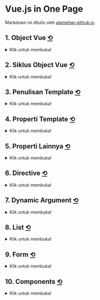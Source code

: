 <div id="top"></div>

# Vue.js in One Page

Markdown ini ditulis oleh <a href="https://alamehan.github.io/">alamehan.github.io</a>.

## **1. Object Vue** <a href="#top">⟲</a>

<details>
<summary>Klik untuk membuka!</summary><br>

```HTML
<html>
  <head>
    <title>Belajar Vue.js</title>
    <script src="https://cdn.jsdelivr.net/npm/vue@2.6.14/dist/vue.js"></script>
  </head>

  <body>
    <!-- Container (mount point), sebagai hasil kompilasi Vue -->
    <div id="app">
      <h1>{{ `Name: ${name}` }}</h1>
      <h1>{{ `Age: ${age}` }}</h1>
      <h1>{{ `Gender (Pria): ${gender}` }}</h1>
      <h1>{{ `Hobby: ${hobby[0]} ${hobby[1]}` }}</h1>
      <h1>{{ `Children: ${children[1]} & ${children[2]}` }}</h1>
    </div>

    <script>
      // Inisiasi object Vue (yang disimpan ke dalam variable vm)
      vm = new Vue({
        el: '#app',   // el merupakan property
        data: {       // begitupula dengan data
          name: 'Raihan Allaam',
          age: 30,
          gender: true,
          hobby: ['Design', 'Coding', 'Reading'],
          children: {
            1: 'Said',
            2: 'Nabila',
            3: 'Aisyah',
          },
        },
      });
    </script>
  </body>
</html>
```

Mengakses Properti didalam Object Vue menggunakan ```this.$data.name``` atau bisa langsung ```this.name```. Mengakses Properti diluar Object Vue menggunakan ```vm.$data.name``` atau bisa langsung ```vm.name```. Selain mount ditulis dengan cara:

```Javascript
vm = new Vue({ 
  el: '#app' ,
  ...
})
```

Bisa juga dengan cara berikut:

```Javascript
vm = new Vue({
  ...
})
vm.$mount('#app')
```

</details>

## **2. Siklus Object Vue** <a href="#top">⟲</a>

<details>
<summary>Klik untuk membuka!</summary><br>

```HTML
<html>
  <head>
    <title>Belajar Vue.js</title>
    <script src="https://cdn.jsdelivr.net/npm/vue@2.6.14/dist/vue.js"></script>
  </head>

  <body>
    <div id="app">
      <h1>{{ message }}</h1>
    </div>

    <script>
      vm = new Vue({
        el: '#app',
        data: {
          message: 'Hello World!',
        },
        beforeCreate() {
          console.log(`1. Before Create: message = ${this.message}`);
        },
        created() {
          console.log(`2. Created: message = ${this.message}`);
        },
        beforeMount() {
          console.log(`3. Before Mount: el = ${this.$el.textContent}`);
        },
        mounted() {
          console.log(`4. Mounted: el = ${this.$el.textContent}`);
        },
        beforeUpdate() {
          console.log(`5. Before Update: el = ${this.$el.textContent}`);
        },
        updated() {
          console.log(`6. Updated: el = ${this.$el.textContent}`);
        },
        beforeDestroy() {
          console.log(`7. Before Destroy`);
        },
        destroyed() {
          console.log(`8. Destroyed`);
        },
      });

      // Jika perintah di bawah ini diaktifkan, HOOK 5 & 6 akan ke-trigger
      // vm.message = 'Selamat Datang!';

      // Jika perintah di bawah ini diaktifkan, HOOK 7 & 8 akan ke-trigger
      // vm.$destroy()
    </script>
  </body>
</html>
```

Gunakan Console di Developer Tools-nya Google Chrome. Siklus Object Vue terdiri dari CREATE-MOUNT-UPDATE-DESTROY:
1. HOOK 1: ```beforeCreate()``` ➜ Belum bisa mengakses variabel message
2. HOOK 2: ```created()``` ➜ Sudah bisa mengakses & memanipulasi variabel message
3. HOOK 3: ```beforeMount()``` ➜ Sudah bisa mengakses DOM, namun Data belum dirender dengan Template
4. HOOK 4: ```mounted()``` ➜ Sudah bisa mengakses DOM & Data sudah dirender dengan Template
5. HOOK 5: ```beforeUpdate()``` ➜ Disini variabel message masih bernilai 'Hello World!' Padahal sudah diupdate dengan perintah vm.message = "Selamat Datang!" (lihat dibawah Object Vue ini)
6. HOOK 6: ```updated()``` ➜ Disini variabel message sudah terupdate menjadi 'Selamat Datang!'
7. HOOK 7: ```beforeDestroy()``` ➜ Terjadi sebelum Component dihapus
8. HOOK 8: ```destroyed()``` ➜ Terjadi setelah Object Vue dihapus

Nantinya masing-masing hook dapat dimanfaatkan untuk menjalankan suatu perintah tertentu.

</details>

## **3. Penulisan Template** <a href="#top">⟲</a>

<details>
<summary>Klik untuk membuka!</summary><br>

```HTML
<html>
  <head>
    <title>Belajar Vue.js</title>
    <script src="https://cdn.jsdelivr.net/npm/vue@2.6.14/dist/vue.js"></script>
    <style>
      .title {
        color: green;
      }
    </style>
  </head>

  <body>
    <div id="app">
      <h1>{{ message }}</h1> <!-- Baca data text -->
      <h1 v-once>{{ message }}</h1> <!-- Agar nilai tidak dapat diubah -->
      <h1 v-html="message_html"></h1> <!-- Baca data RAW HTML -->
      <h1 v-bind:class="class_h1">{{ message }}</h1> <!-- Baca data attribute -->
      <h1 :class="class_h1">{{ message }}</h1> <!-- Shorthand untuk v-bind -->
    </div>

    <script>
      vm = new Vue({
        el: '#app',
        data: {
          message: 'Hello World!', // Data text
          message_html: "<span style='color:red'>Hello World!</span>", // Data RAW HTML
          class_h1: 'title', // Data attribute (class CSS)
        },
      });
    </script>
  </body>
</html>
```

Template Vue (mustache ```{{ ... }}```) mendukung JavaScript Expressions, seperti ```{{ `Diskon: ${total * 10%}` }}```, ```{{ ok ? 'YES' : 'NO' }}```, ```{{ message.split('').reverse().join('') }}```. Atau jika dalam bentuk atribut HTML maka penulisannya dengan cara di-binding, contohnya sebagai berikut ```<h1 :id="`product-${index}`"></h1>```.

</details>

## **4. Properti Template** <a href="#top">⟲</a>

<details>
<summary>Klik untuk membuka!</summary><br>

```HTML
<html>
  <head>
    <title>Belajar Vue.js</title>
    <script src="https://cdn.jsdelivr.net/npm/vue@2.6.14/dist/vue.js"></script>
  </head>

  <body>
    <div id="app"></div>

    <script>
      vm = new Vue({
        el: '#app',
        data: {
          message1: 'Hello World!',
          message2: 'Halo Dunia!',
        },
        template: '<h1>{{ message1 }}</h1>', // Properti Template
        render(createElement) { // Method Render
          return createElement('h1', this.message2);
        },
      });
    </script>
  </body>
</html>
```

Properti Template: Sejauh ini kita menulis template langsung di kode HTML. Namun Vue juga menyediakan cara lain untuk mendefinisikan Template yang menyatu dengan Object Vue itu sendiri, melalui Properti ```template```.

Method Render: Alternatif lain kita bisa juga menggunakan Method Render yang berfungsi menampilkan konten yang didefinisikan.

Catatan: Dalam contoh diatas Method Render mengembalikan fungsi ```createElement``` untuk menciptakan elemen HTML ```h1``` yang berisi nilai dari variabel ```message2```. Jika Properti Template & Method Render dua-duanya ada, maka Properti Template diabaikan.

</details>

## **5. Properti Lainnya** <a href="#top">⟲</a>

<details>
<summary>Klik untuk membuka!</summary><br>

```HTML
<html>
  <head>
    <title>Belajar Vue.js</title>
    <script src="https://cdn.jsdelivr.net/npm/vue@2.6.14/dist/vue.js"></script>
    <style>
      /* ⚠️ Style disimpan disini (jika ada) */
    </style>
  </head>

  <body>
    <div id="app">
      <!-- Implementasi properti methods -->
      <h1>{{ counter }}</h1>
      <button onclick="vm.decrement()">-</button>
      <button onclick="vm.increment()">+</button><hr>

      <!-- Implementasi properti computed -->
      {{ fullName }}<hr>

      <!-- Implementasi properti filters -->
      <h1>Upper: {{ message | upper() }}</h1> <!-- Atau bisa juga hanya 'upper' saja -->
      <h1>Reverse: {{ message | reverse }}</h1>
      <h1>Upper & Reverse: {{ message | upper | reverse }}</h1><hr>
      <h1>{{ price | formatCurrency('USD') }}</h1>
      <h1>{{ price | formatCurrency('IDR') }}</h1>
    </div>

    <script>
      vm = new Vue({
        el: '#app',
        data: {
          counter: 0,
          firstName: 'Raihan',
          lastName: 'Allaam',
          message: 'Hello World!',
          price: 500000,
        },
        methods: { // Properti methods
          increment() {
            this.counter++;
          },
          decrement() {
            this.counter--;
          },
        },
        computed: { // Properti computed
          fullName() {
            return `${this.firstName} ${this.lastName}`;
          },
        },
        filters: { // Properti filters
          upper(text) {
            return text.toUpperCase();
          },
          reverse(text) {
            return text.split('').reverse().join('');
          },
          formatCurrency(value, currency) {
            var formatter = new Intl.NumberFormat('id-ID', {
              style: 'currency',
              currency: currency,
              minimumFractionDigits: 2,
            });
            return formatter.format(value);
          },
        },
      });
    </script>
  </body>
</html>
```

Properti methods: Cocok untuk kasus jika ada Action/Event yang memanggil fungsi. Contohnya: fungsi untuk mengevaluasi suatu nilai, menampilkan pesan, mengubah variabel, dll.

Properti computed: Cocok untuk kasus mengembalikan nilai (Return Value), memakai/bergantung pada property data yang didefinisikan. Meskipun bentuknya fungsi, namun fungsi pada Computed tidak memiliki parameter dan oleh Vue tidak dianggap sebagai fungsi. Artinya kita tidak bisa memanggilnya dengan ```this.fullName()``` melainkan ```this.fullName``` layaknya variabel. Jadi Computed ini tepat digunakan sebagai variabel yang nilainya berasal dari variabel lain.

Properti filters: Cocok untuk kasus memanipulasi tampilan/format text pada suatu Template. Filter ditulis dengan menggunakan simbol ```|``` atau "pipe". Hal ini berbeda dengan Methods: ```vm.upper()``` & Computed: ```vm.fullName```, Filters tidak bisa dipanggil dari Object Vue.

Catatan: Deklarasi Filters juga bisa dilakukan diluar Object Vue (terpisah), contoh:

```Javascript
Vue.filter('upper', function(value) {
  return value.toUpperCase()
}) 
var vm = new Vue({
  // ...
})
```

</details>

## **6. Directive** <a href="#top">⟲</a>

<details>
<summary>Klik untuk membuka!</summary><br>

Directive merupakan atribut khusus yang disematkan pada elemen atau markup HTML sebagai penanda bahwa elemen DOM tersebut akan dikenai perlakuan tertentu oleh Vue.

1. ```v-html:``` ➜ Untuk menampilkan data berupa kode HTML.
2. ```v-text:``` ➜ Untuk menampilkan string biasa, sama dengan mustache ```{{ }}```.
3. ```v-once:``` ➜ Agar nilai variabel pada template tidak bisa diubah-ubah lagi (constant).
4. ```v-show:``` ➜ Untuk show/hide suatu elemen DOM. Dibalik layar pakai properti ```display``` pada CSS.
5. ```v-if:```, ```v-else-if```:, ```v-else```: ➜ Untuk merender/tidak merender suatu elemen DOM.
6. ```v-on:``` ➜ Berperan sebagai sebuah event listener pada elemen HTML/komponen Vue.
7. ```v-bind:``` ➜ Untuk mem-binding atribut HTML/komponen agar nilainya terupdate secara reactive sesuai dengan datanya.

Catatan:
1. Penulisan directive ```v-on:``` dapat disingkat menjadi ```@```
2. Penulisan directive ```v-bind:``` dapat disingkat menjadi ```:```

Ragam directive event:
1. ```@click``` ➜ Ketika mouse diklik
2. ```@mouseover``` ➜ Ketika mouse berada di area elemen
3. ```@mouseenter``` ➜ Ketika mouse masuk ke area elemen
4. ```@mouseout``` ➜ Ketika mouse keluar dari area elemen
5. ```@mousedown``` ➜ Sama dengan ```v-on:click```
6. ```@keyup``` ➜ Ketika keyboard up pada elemen (biasanya digunakan pada elemen input)
7. ```@keydown``` ➜ Ketika keyboard down pada elemen (biasanya digunakan pada elemen input)
8. ```@submit``` ➜ Ketika form di submit

Ragam modifier:
1. ```.once``` ➜ hanya boleh dilakukan sekali saja (misalnya klik, enter, dll)
2. ```.prevent``` ➜ Modifier ini berfungsi agar halaman tidak di-redirect
3. ```.enter``` ➜ Modifier ini akan bereaksi ketika keyboard Enter ditekan
4. ```.tab``` ➜ Modifier ini akan bereaksi ketika keyboard Tab ditekan
5. ```.delete``` ➜ mMdifier ini akan bereaksi ketika keyboard Delete atau Backspace ditekan
6. ```.esc``` ➜ Modifier ini akan bereaksi ketika keyboard Escape ditekan
7. ```.space``` ➜ Modifier ini akan bereaksi ketika keyboard Spasi ditekan
8. ```.native``` ➜ Modifier ini akan listen native event pada elemen root dari komponen
9. ```.ctrl``` ➜ Modifier ini akan bereaksi ketika keyboard Ctrl ditekan
10. ```.alt``` ➜ Modifier ini akan bereaksi ketika keyboard Alt ditekan
11. ```.shift``` ➜ Modifier ini akan bereaksi ketika keyboard Shift ditekan

Kita juga bisa menangani klik kiri/kanan/tengah pada mouse dengan modifier ```.left```, ```.right```, dan ```.middle```.
  
Sejak versi 2.5.0+, Vue menambahkan modifier ```.exact``` untuk memastikan bahwa event hanya akan dijalankan ketika key tersebut saja yang diklik. Dalam contoh (lihat di bawah) Button tanpa modifier ```.exact``` akan menjalankan ```info()``` ketika SHIFT ditekan meskipun saat yang bersamaan ALT/dll juga di tekan. Sedangkan Button dengan modifier ```.exact``` akan menjalankan ```info()``` HANYA ketika SHIFT ditekan, tidak menekan key lainnya.

```HTML
<html>
  <head>
    <title>Belajar Vue.js</title>
    <script src="https://cdn.jsdelivr.net/npm/vue@2.6.14/dist/vue.js"></script>
    <style>
      .title {
        color: green;
        font-weight: bold;
      }
    </style>
  </head>

  <body>
    <div id="app">
      <p v-html="message_html"></p> <!-- 1. v-html -->
      <p v-text="message_text "></p> <!-- 2. v-text -->
      <p v-once>{{ message_text }}</p> <!-- 3. v-once -->
      <p v-show="displayMessage">Message Show {{ message_show }}</p> <!-- 4. v-show -->
      <hr>
      <!-- 5. v-if, v-else-if, v-else -->
      <div v-if="content">
        <h2>Judul</h2>
        <p>Paragraph 1</p>
        <p>Paragraph 2</p>
        <div>
          <div v-if="nilai === 'A'">Sempurna</div>
          <div v-else-if="nilai === 'B'">Bagus</div>
          <div v-else-if="nilai === 'C'">Cukup</div>
          <div v-else>Kurang</div>
        </div>
      </div>
      <hr>
      <!-- 6. v-on -->
      <p>Jumlah Klik: {{ counter }}x</p>
      <button v-on:click="counter += 1">Counter</button><br>
      <button v-on:click="info('Selamat Datang!')">Alert</button>
      <button @click.once="info('1X Klik Saja')">Alert + Modifier .once</button>
      <hr>
      <a href="http://google.com" @click="info('Go to link')">Tanpa Prevent</a><br>
      <a href="http://google.com" @click.prevent="info('Hold!')">Dengan Prevent</a><br>
      <hr>
      <input @keyup.enter="info('BOOOM! ' + $event.target.value)" value="Tekan enter" /><br>
      <button @click.ctrl="info('BOOOM!')">CTRL + CLICK</button>
      <br>
      <button @click.shift="info('BOOOM!')">SHIFT + CLICK</button>
      <button @click.shift.exact="info('BOOOM!')">SHIFT + CLICK</button>
      <br>
      <button @click.left="info('BOOOM!')">Klik Kiri</button>
      <button @click.right="info('BOOOM!')">Klik Kanan</button>
      <button @click.middle="info('BOOOM!')">Klik Tengah</button>
      <br>
      <!-- 7. v-bind -->
      <img v-bind:src="imageSrc" />
      <div :class="classA">BINDING! STYLE CSS!</div>
    </div>

    <script>
      vm = new Vue({
        el: '#app',
        data: {
          message_html: "<span style='color:red'>Hello HTML!</span>",
          message_text: 'Hello World!',
          message_show: 'ON',
          displayMessage: true, // Coba ganti dengan false
          content: true, // Coba ganti dengan false
          nilai: 'A',
          counter: 0,
          imageSrc: 'logo1.png',
          classA: 'title',
        },
        methods: {
          info(text) {
            alert(text);
          },
        },
      });

      // Update data message (tidak berpengaruh pada v-once)
      vm.message_text = 'Halo Dunia! (Updated)';

      // Dalam 3 detik, 'logo1.png' akan berubah menjadi 'logo2.png'
      setTimeout(() => {
        vm.imageSrc = 'logo2.png';
      }, 3000);
    </script>
  </body>
</html>
```

Contoh ```v-bind``` lainnya:

```HTML
<a :href="url"></a>
<img :src="'images/' + imageSrc">
<div :class="[classA, classB]"></div>
<div :class="{ red: isRed }"></div>
<div :style="{ fontSize: size + 'px' }"></div>
<img v-bind="{ id: imageID, src: imageSrc }" />
```

</details>

## **7. Dynamic Argument** <a href="#top">⟲</a>

<details>
<summary>Klik untuk membuka!</summary><br>

Sejak versi 2.6.0, kita bisa menggunakan argumen dinamis pada sebuah directive:

```HTML
<html>
  <head>
    <title>Belajar Vue.js</title>
    <script src="https://cdn.jsdelivr.net/npm/vue@2.6.14/dist/vue.js"></script>
    <style>
      .title {
        color: red;
        font-weight: bold;
      }
    </style>
  </head>

  <body>
    <div id="app">
      <button v-on:click="info('Hello World!')">Button 1</button>
      <button v-on:[nama_event]="info('Hello World!')">Button 2</button> <!-- Dinamis -->
      <br>
      <button @click="info('Hello World!')">Button 3</button>
      <button @[nama_event]="info('Hello World!')">Button 4</button> <!-- Dinamis -->
      <hr>
      <div v-bind:class="classA">STANDARD 1</div>
      <div v-bind:[nama_atribut]="classA">DYNAMIC 1</div> <!-- Dinamis -->
      <br>
      <div :class="classA">STANDARD 2</div>
      <div :[nama_atribut]="classA">DYNAMIC 2</div> <!-- Dinamis -->
    </div>

    <script>
      vm = new Vue({
        el: '#app',
        data: {
          nama_event: 'click', // Coba ganti dengan "mouseover"
          nama_atribut: 'class', // Coba ganti dengan "style"
          classA: 'title',
        },
        methods: {
          info(text) {
            alert(text);
          },
        },
      });
    </script>
  </body>
</html>
```

</details>

## **8. List** <a href="#top">⟲</a>

<details>
<summary>Klik untuk membuka!</summary><br>

Data dalam bentuk list/daftar yang bisa berupa array, objek atau collection (array dari objek) bisa kita tampilkan dengan mudah menggunakan Vue. Vue mempunyai directive v-for yang berfungsi untuk melakukan perulangan.

```HTML
<html>
  <head>
    <title>Belajar Vue.js</title>
    <script src="https://cdn.jsdelivr.net/npm/vue@2.6.14/dist/vue.js"></script>
  </head>

  <body>
    <div id="app">
      <!-- 1A. Menampilkan data Array -->
      <ul>
        <li v-for="buku in books_array">{{ buku }}</li><br>
      </ul>
      <!-- 1B. Menampilkan data Array + Index -->
      <ul>
        <li v-for="(buku, index) in books_array">{{ `${index+1}: ${buku}` }}</li><br>
      </ul>
      <!-- 1C. Menggunakan tag template (Array) -->
      <ul>
        <template v-for="buku in books_array">
          <li>{{ buku }}</li>
        </template>
      </ul>
      <hr>
      <!-- 2A. Menampilkan data Object -->
      <ul>
        <li v-for="buku of books_object">{{ buku }}</li><br>
      </ul>
      <!-- 2B. Menampilkan data Object + Key -->
      <ul>
        <li v-for="(buku, key) of books_object">{{ `${key}: ${buku}` }}</li><br>
      </ul>
      <!-- 2C. Menggunakan tag template (Object) -->
      <ul>
        <template v-for="buku of books_object">
          <li>{{ buku }}</li>
        </template>
      </ul>
      <hr>
      <!-- 3A. Menampilkan data Collection -->
      <table border=1>
        <tr v-for="buku of books_collection">
          <td>
            <img :src="`assets/${buku.img}`" width="100">
          </td>
          <td>
            {{ `ID: ${buku.id}` }}<br>
            {{ `Judul: ${buku.judul}` }}<br>
            {{ `Harga: ${buku.harga}` }}<br>
          </td>
        </tr>
      </table>
      <hr>
      <!-- 3B. Menampilkan data Collection + Kondisi -->
      <table border=1>
        <tr v-for="buku of books_collection" v-if="buku.harga>60000">
          <td>
            <img :src="`assets/${buku.img}`" width="100">
          </td>
          <td>
            {{ `ID: ${buku.id}` }}<br>
            {{ `Judul: ${buku.judul}` }}<br>
            {{ `Harga: ${buku.harga}` }}<br>
          </td>
        </tr>
      </table>
      <hr>
      <!-- 3C. Menampilkan data Collection + Filter -->
      <table border=1>
        <tr v-for="buku of lebihDari70Ribu">
          <td>
            <img :src="`assets/${buku.img}`" width="100">
          </td>
          <td>
            {{ `ID: ${buku.id}` }}<br>
            {{ `Judul: ${buku.judul}` }}<br>
            {{ `Harga: ${buku.harga}` }}<br>
          </td>
        </tr>
      </table>
      <hr>
    </div>

    <script>
      vm = new Vue({
        el: '#app',
        data: {
          books_array: ['Buku A', 'Buku B', 'Buku C', 'Buku D'],

          books_object: {
            id: 99,
            judul: 'Buku Koding',
            harga: 50000
          },

          books_collection: [
            { id: 1, judul: 'Buku Koding A', harga: 50000, img: 'cover-1.jpg' },
            { id: 2, judul: 'Buku Koding B', harga: 60000, img: 'cover-2.jpg' },
            { id: 3, judul: 'Buku Koding C', harga: 70000, img: 'cover-3.jpg' },
            { id: 4, judul: 'Buku Koding D', harga: 80000, img: 'cover-4.jpg' },
          ]
        },

        computed: {
          lebihDari70Ribu() {
            return this.books_collection.filter((buku) => {
              return buku.harga > 70000
            })
          }
        }
      });

      // 4A. Mengubah data pada Array
      vm.$set(vm.books_array, 1, 'Buku B (NEW)');

      // 4B. Mengubah data pada Object
      vm.$set(vm.books_object, 'judul', 'Buku Koding (NEW)')
    </script>
  </body>
</html>
```

</details>

## **9. Form** <a href="#top">⟲</a>

<details>
<summary>Klik untuk membuka!</summary><br>

```HTML
<html>
  <head>
    <title>Belajar Vue.js</title>
    <script src="https://cdn.jsdelivr.net/npm/vue@2.6.14/dist/vue.js"></script>
    <style>
      /* ⚠️ Style disimpan disini (jika ada) */
    </style>
  </head>

  <body>
    <!-- ⚠️ Kode HTML disimpan disini -->

    <script>
      /* ⚠️ Script (Vue) disimpan disini */
    </script>
  </body>
</html>
```

</details>

## **10. Components** <a href="#top">⟲</a>

<details>
<summary>Klik untuk membuka!</summary><br>

```HTML
<html>
  <head>
    <title>Belajar Vue.js</title>
    <script src="https://cdn.jsdelivr.net/npm/vue@2.6.14/dist/vue.js"></script>
    <style>
      /* ⚠️ Style disimpan disini (jika ada) */
    </style>
  </head>

  <body>
    <!-- ⚠️ Kode HTML disimpan disini -->

    <script>
      /* ⚠️ Script (Vue) disimpan disini */
    </script>
  </body>
</html>
```

</details>
